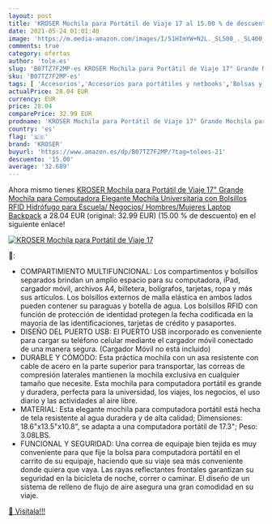 ```yaml
---
layout: post
title: 'KROSER Mochila para Portátil de Viaje 17 al 15.00 % de descuento'
date: 2021-05-24 01:01:40
image: 'https://m.media-amazon.com/images/I/51HImYW+N2L._SL500_._SL400_.jpg'
comments: true
category: ofertas
author: 'tole.es'
slug: 'B07TZ7F2MP-es KROSER Mochila para Portátil de Viaje 17" Grande Mochila...'
sku: 'B07TZ7F2MP-es'
tags: [ 'Accesorios','Accesorios para portátiles y netbooks','Bolsas y fundas para portátiles y netbooks','Informática','Mochilas para portátiles y netbooks','backpack','kroser','mochila', ]
actualPrice: 28.04 EUR
currency: EUR
price: 28.04
comparePrice: 32.99 EUR
prodname: 'KROSER Mochila para Portátil de Viaje 17" Grande Mochila para Computadora Elegante Mochila Universitaria con Bolsillos RFID Hidrófugo para Escuela/ Negocios/ Hombres/Mujeres Laptop Backpack'
country: 'es'
flag: '🇪🇸'
brand: 'KROSER'
buyurl: 'https://www.amazon.es/dp/B07TZ7F2MP/?tag=tolees-21'
descuento: '15.00'
average: '32.689'
---
```


Ahora mismo tienes [KROSER Mochila para Portátil de Viaje 17" Grande Mochila para Computadora Elegante Mochila Universitaria con Bolsillos RFID Hidrófugo para Escuela/ Negocios/ Hombres/Mujeres Laptop Backpack](https://www.amazon.es/dp/B07TZ7F2MP/?tag=tolees-21) a 28.04 EUR (original: 32.99 EUR) (15.00 %  de descuento) en el siguiente enlace!

[![KROSER Mochila para Portátil de Viaje 17](https://m.media-amazon.com/images/I/51HImYW+N2L._SL500_._SL400_.jpg)](https://www.amazon.es/dp/B07TZ7F2MP/?tag=tolees-21)

🔎:

- COMPARTIMIENTO MULTIFUNCIONAL: Los compartimentos y bolsillos separados brindan un amplio espacio para su computadora, iPad, cargador móvil, archivos A4, billetera, bolígrafos, tarjetas, ropa y más sus artículos. Los bolsillos externos de malla elástica en ambos lados pueden contener su paraguas y botella de agua. Los bolsillos RFID con función de protección de identidad protegen la fecha codificada en la mayoría de las identificaciones, tarjetas de crédito y pasaportes.
- DISEÑO DEL PUERTO USB: El PUERTO USB incorporado es conveniente para cargar su teléfono celular mediante el cargador móvil conectado de una manera segura. (Cargador Móvil no está incluido)
- DURABLE Y CÓMODO: Esta práctica mochila con un asa resistente con cable de acero en la parte superior para transportar, las correas de compresión laterales mantienen la mochila exclusiva en cualquier tamaño que necesite. Esta mochila para computadora portátil es grande y duradera, perfecta para la universidad, los viajes, los negocios, el uso diario y las actividades al aire libre.
- MATERIAL: Esta elegante mochila para computadora portátil está hecha de tela resistente al agua duradera y de alta calidad; Dimensiones: 18.6"x13.5"x10.8", se adapta a una computadora portátil de 17.3"; Peso: 3.08LBS.
- FUNCIONAL Y SEGURIDAD: Una correa de equipaje bien tejida es muy conveniente para que fije la bolsa para computadora portátil en el carrito de su equipaje, haciendo que su viaje sea más conveniente donde quiera que vaya. Las rayas reflectantes frontales garantizan su seguridad en la bicicleta de noche, correr o caminar. El diseño de un sistema de relleno de flujo de aire asegura una gran comodidad en su viaje.

[🛒 Visítala!!!](https://www.amazon.es/dp/B07TZ7F2MP/?tag=tolees-21)
